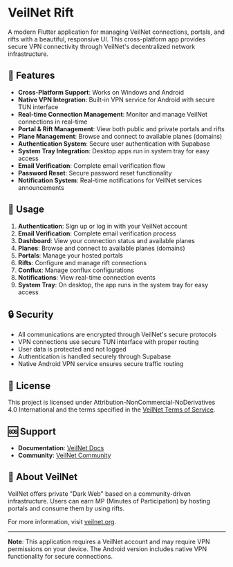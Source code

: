 # VeilNet Rift

A modern Flutter application for managing VeilNet connections, portals, and rifts with a beautiful, responsive UI. This cross-platform app provides secure VPN connectivity through VeilNet's decentralized network infrastructure.

## 🚀 Features

- **Cross-Platform Support**: Works on Windows and Android
- **Native VPN Integration**: Built-in VPN service for Android with secure TUN interface
- **Real-time Connection Management**: Monitor and manage VeilNet connections in real-time
- **Portal & Rift Management**: View both public and private portals and rifts
- **Plane Management**: Browse and connect to available planes (domains)
- **Authentication System**: Secure user authentication with Supabase
- **System Tray Integration**: Desktop apps run in system tray for easy access
- **Email Verification**: Complete email verification flow
- **Password Reset**: Secure password reset functionality
- **Notification System**: Real-time notifications for VeilNet services announcements

## 📱 Usage

1. **Authentication**: Sign up or log in with your VeilNet account
2. **Email Verification**: Complete email verification process
3. **Dashboard**: View your connection status and available planes
4. **Planes**: Browse and connect to available planes (domains)
5. **Portals**: Manage your hosted portals
6. **Rifts**: Configure and manage rift connections
7. **Conflux**: Manage conflux configurations
8. **Notifications**: View real-time connection events
9. **System Tray**: On desktop, the app runs in the system tray for easy access

## 🔒 Security

- All communications are encrypted through VeilNet's secure protocols
- VPN connections use secure TUN interface with proper routing
- User data is protected and not logged
- Authentication is handled securely through Supabase
- Native Android VPN service ensures secure traffic routing

## 📄 License

This project is licensed under Attribution-NonCommercial-NoDerivatives 4.0 International and the terms specified in the [VeilNet Terms of Service](https://www.veilnet.org/term-of-services/).

## 🆘 Support

- **Documentation**: [VeilNet Docs](https://www.veilnet.org/docs)
- **Community**: [VeilNet Community](https://community.veilnet.org)

## 🏢 About VeilNet

VeilNet offers private "Dark Web" based on a community-driven infrastructure. Users can earn MP (Minutes of Participation) by hosting portals and consume them by using rifts.

For more information, visit [veilnet.org](https://www.veilnet.org).

---

**Note**: This application requires a VeilNet account and may require VPN permissions on your device. The Android version includes native VPN functionality for secure connections.
